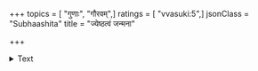 +++
topics = [ "गुणाः", "गौरवम्",]
ratings = [ "vvasuki:5",]
jsonClass = "Subhaashita"
title = "ज्येष्ठत्वं जन्मना"

+++

<details><summary>Text</summary>

ज्येष्ठत्वं जन्मना नैव गुणैर्ज्येष्ठत्वमुच्यते  
गुणाद्गुरुत्वमायाति दुग्धं दधि घृतं क्रमात्
</details>
